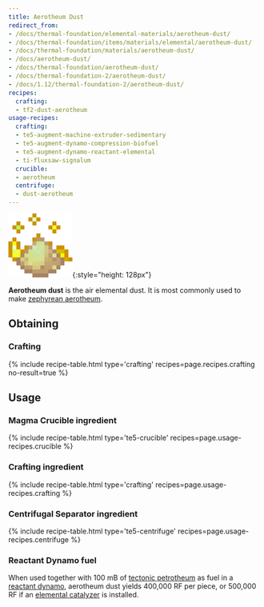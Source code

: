 ```yaml
---
title: Aerotheum Dust
redirect_from:
- /docs/thermal-foundation/elemental-materials/aerotheum-dust/
- /docs/thermal-foundation/items/materials/elemental/aerotheum-dust/
- /docs/thermal-foundation/materials/aerotheum-dust/
- /docs/aerotheum-dust/
- /docs/thermal-foundation/aerotheum-dust/
- /docs/thermal-foundation-2/aerotheum-dust/
- /docs/1.12/thermal-foundation-2/aerotheum-dust/
recipes:
  crafting:
  - tf2-dust-aerotheum
usage-recipes:
  crafting:
  - te5-augment-machine-extruder-sedimentary
  - te5-augment-dynamo-compression-biofuel
  - te5-augment-dynamo-reactant-elemental
  - ti-fluxsaw-signalum
  crucible:
  - aerotheum
  centrifuge:
  - dust-aerotheum
---
```


![Aerotheum dust](/assets/images/thermal-foundation-2/dust-aerotheum.gif){:style="height: 128px"}


**Aerotheum dust** is the air elemental dust. It is most commonly used to make
[zephyrean aerotheum](/docs/1.12/thermal-foundation/zephyrean-aerotheum/).


Obtaining
---------

### Crafting
{% include recipe-table.html type='crafting' recipes=page.recipes.crafting no-result=true %}


Usage
-----

### Magma Crucible ingredient
{% include recipe-table.html type='te5-crucible' recipes=page.usage-recipes.crucible %}

### Crafting ingredient
{% include recipe-table.html type='crafting' recipes=page.usage-recipes.crafting %}

### Centrifugal Separator ingredient
{% include recipe-table.html type='te5-centrifuge' recipes=page.usage-recipes.centrifuge %}

### Reactant Dynamo fuel
When used together with 100 mB of [tectonic
petrotheum](/docs/1.12/thermal-foundation/tectonic-petrotheum/) as fuel in a [reactant
dynamo](/docs/1.12/thermal-expansion/reactant-dynamo/), aerotheum dust yields 400,000 RF per piece, or
500,000 RF if an [elemental catalyzer](/docs/1.12/thermal-expansion/augment-elemental-catalyzer/) is
installed.
